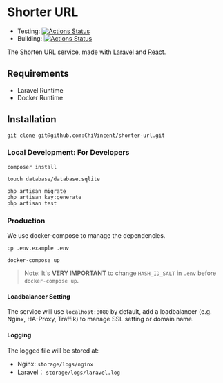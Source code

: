 # Shorter URL

- Testing: [![Actions Status](https://github.com/ChiVincent/shorter-url/workflows/Laravel/badge.svg)](https://github.com/ChiVincent/shorter-url/workflows/Laravel/badge.svg)
- Building: [![Actions Status](https://github.com/ChiVincent/shorter-url/workflows/Build/badge.svg)](https://github.com/ChiVincent/shorter-url/workflows/Build/badge.svg)

The Shorten URL service, made with [Laravel](https://laravel.com) and [React](https://reactjs.org).

## Requirements

- Laravel Runtime
- Docker Runtime

## Installation

```
git clone git@github.com:ChiVincent/shorter-url.git
```

### Local Development: For Developers

```
composer install

touch database/database.sqlite

php artisan migrate
php artisan key:generate
php artisan test
```

### Production

We use docker-compose to manage the dependencies.

```
cp .env.example .env

docker-compose up
```

> Note: It's **VERY IMPORTANT** to change `HASH_ID_SALT` in `.env` before `docker-compose up`.

#### Loadbalancer Setting

The service will use `localhost:8080` by default, add a loadbalancer (e.g. Nginx, HA-Proxy, Traffik) to manage SSL setting or domain name.

#### Logging

The logged file will be stored at:

- Nginx: `storage/logs/nginx`
- Laravel： `storage/logs/laravel.log`